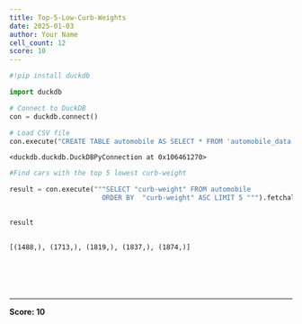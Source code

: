 ```yaml
---
title: Top-5-Low-Curb-Weights
date: 2025-01-03
author: Your Name
cell_count: 12
score: 10
---
```


```python
#!pip install duckdb
```


```python
import duckdb
```


```python
# Connect to DuckDB
con = duckdb.connect()

```


```python
# Load CSV file
con.execute("CREATE TABLE automobile AS SELECT * FROM 'automobile_data.csv'")

```




    <duckdb.duckdb.DuckDBPyConnection at 0x106461270>




```python
#Find cars with the top 5 lowest curb-weight
```


```python
result = con.execute("""SELECT "curb-weight" FROM automobile
                       ORDER BY  "curb-weight" ASC LIMIT 5 """).fetchall()
                        
```


```python
result
                        
```




    [(1488,), (1713,), (1819,), (1837,), (1874,)]




```python

```


```python


```


```python

```


```python

```


```python

```


---
**Score: 10**
